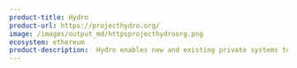 ```yaml
---
product-title: Hydro
product-url: https://projecthydro.org/
image: /images/output_md/httpsprojecthydroorg.png
ecosystem: ethereum
product-description:  Hydro enables new and existing private systems to seamlessly integrate and leverage the immutable and transparent dynamics of a public blockchain, to enhance application and document security, identity management, and transactions.
---
```

